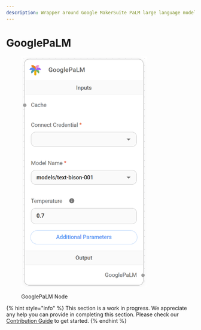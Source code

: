 ```yaml
---
description: Wrapper around Google MakerSuite PaLM large language models.
---
```


# GooglePaLM

<figure><img src="../../../.gitbook/assets/image (3) (1) (1).png" alt="" width="336"><figcaption><p>GooglePaLM Node</p></figcaption></figure>

{% hint style="info" %}
This section is a work in progress. We appreciate any help you can provide in completing this section. Please check our [Contribution Guide](../../../contributing/) to get started.
{% endhint %}
